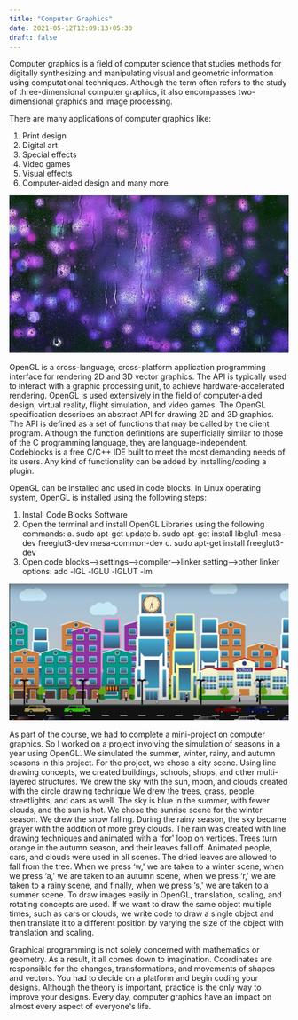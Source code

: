 ```yaml
---
title: "Computer Graphics"
date: 2021-05-12T12:09:13+05:30
draft: false
---
```


Computer graphics is a field of computer science that studies methods for digitally synthesizing and manipulating visual and geometric information using computational techniques. Although the term often refers to the study of three-dimensional computer graphics, it also encompasses two-dimensional graphics and image processing. 

There are many applications of computer graphics like:
1. Print design
2. Digital art
3. Special effects
4. Video games
5. Visual effects
6. Computer-aided design and many more

![](image/first.jpg)

OpenGL is a cross-language, cross-platform application programming interface for rendering 2D and 3D vector graphics. The API is typically used to interact with a graphic processing unit, to achieve hardware-accelerated rendering. OpenGL is used extensively in the field of computer-aided design, virtual reality, flight simulation, and video games. The OpenGL specification describes an abstract API for drawing 2D and 3D graphics. The API is defined as a set of functions that may be called by the client program. Although the function definitions are superficially similar to those of the C programming language, they are language-independent. 
Codeblocks is a free C/C++ IDE built to meet the most demanding needs of its users. Any kind of functionality can be added by installing/coding a plugin.

OpenGL can be installed and used in code blocks. In Linux operating system, OpenGL is installed using the following steps:
1. Install  Code Blocks Software 
2. Open the terminal and install OpenGL Libraries using the following commands:
     a. sudo apt-get update
     b. sudo apt-get install libglu1-mesa-dev freeglut3-dev mesa-common-dev
     c. sudo apt-get install freeglut3-dev
3. Open code blocks-->settings-->compiler-->linker setting-->other linker options: add -lGL -lGLU -lGLUT  -lm

![](image/second.png)

As part of the course, we had to complete a mini-project on computer graphics. So I worked on a project involving the simulation of seasons in a year using OpenGL.
We simulated the summer, winter, rainy, and autumn seasons in this project. For the project, we chose a city scene. Using line drawing concepts, we created buildings, schools, shops, and other multi-layered structures. We drew the sky with the sun, moon, and clouds created with the circle drawing technique We drew the trees, grass, people, streetlights, and cars as well. The sky is blue in the summer, with fewer clouds, and the sun is hot. We chose the sunrise scene for the winter season. We drew the snow falling. During the rainy season, the sky became grayer with the addition of more grey clouds. The rain was created with line drawing techniques and animated with a ‘for' loop on vertices. Trees turn orange in the autumn season, and their leaves fall off. Animated people, cars, and clouds were used in all scenes. The dried leaves are allowed to fall from the tree. When we press ‘w,' we are taken to a winter scene, when we press ‘a,' we are taken to an autumn scene, when we press ‘r,' we are taken to a rainy scene, and finally, when we press ‘s,' we are taken to a summer scene. To draw images easily in OpenGL, translation, scaling, and rotating concepts are used. If we want to draw the same object multiple times, such as cars or clouds, we write code to draw a single object and then translate it to a different position by varying the size of the object with translation and scaling. 

Graphical programming is not solely concerned with mathematics or geometry. As a result, it all comes down to imagination. Coordinates are responsible for the changes, transformations, and movements of shapes and vectors. You had to decide on a platform and begin coding your designs. Although the theory is important, practice is the only way to improve your designs. Every day, computer graphics have an impact on almost every aspect of everyone's life.
